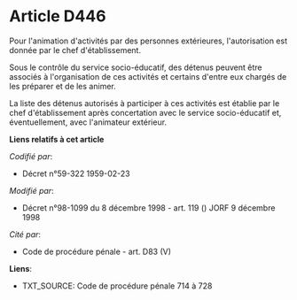 # Article D446

Pour l'animation d'activités par des personnes extérieures, l'autorisation est donnée par le chef d'établissement.

Sous le contrôle du service socio-éducatif, des détenus peuvent être associés à l'organisation de ces activités et certains
d'entre eux chargés de les préparer et de les animer.

La liste des détenus autorisés à participer à ces activités est établie par le chef d'établissement après concertation avec
le service socio-éducatif et, éventuellement, avec l'animateur extérieur.

**Liens relatifs à cet article**

_Codifié par_:

  - Décret n°59-322 1959-02-23

_Modifié par_:

  - Décret n°98-1099 du 8 décembre 1998 - art. 119 () JORF 9 décembre 1998

_Cité par_:

  - Code de procédure pénale - art. D83 (V)

**Liens**:

  - TXT_SOURCE: Code de procédure pénale 714 à 728
